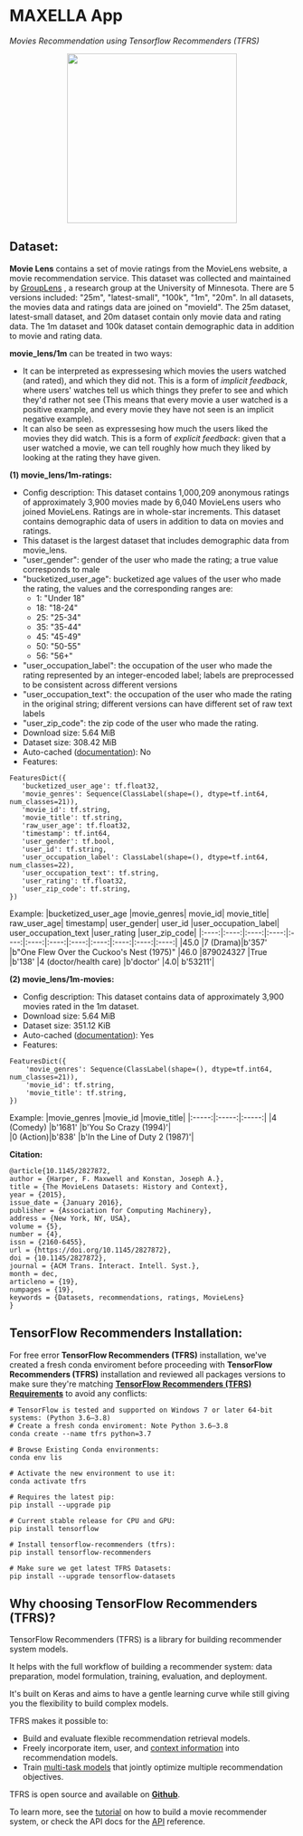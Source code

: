# MAXELLA App
*Movies Recommendation using Tensorflow Recommenders (TFRS)*

<p align="center">
  <img width="300" height="300" src="https://user-images.githubusercontent.com/67468718/126877962-1c3737b7-69bb-40f4-a92f-7652d52240ac.JPG">
</p>

## Dataset: 

**Movie Lens** contains a set of movie ratings from the MovieLens website, a movie recommendation service. This dataset was collected and maintained by [GroupLens](https://grouplens.org/) , a research group at the University of Minnesota. There are 5 versions included: "25m", "latest-small", "100k", "1m", "20m". In all datasets, the movies data and ratings data are joined on "movieId". The 25m dataset, latest-small dataset, and 20m dataset contain only movie data and rating data. The 1m dataset and 100k dataset contain demographic data in addition to movie and rating data.

**movie_lens/1m** can be treated in two ways:

  * It can be interpreted as expressesing which movies the users watched (and rated), and which they did not. This is a form of *implicit feedback*, where users' watches tell us which things they prefer to see and which they'd rather not see (This means that every movie a user watched is a positive example, and every movie they have not seen is an implicit negative example).
  * It can also be seen as expressesing how much the users liked the movies they did watch. This is a form of *explicit feedback*: given that a user watched a movie, we can tell roughly how much they liked by looking at the rating they have given.



**(1) movie_lens/1m-ratings:**
 * Config description: This dataset contains 1,000,209 anonymous ratings of approximately 3,900 movies made by 6,040 MovieLens users who joined MovieLens. Ratings are in whole-star increments. This dataset contains demographic data of users in addition to data on movies and ratings.
 * This dataset is the largest dataset that includes demographic data from movie_lens.
 * "user_gender": gender of the user who made the rating; a true value corresponds to male
 * "bucketized_user_age": bucketized age values of the user who made the rating, the values and the corresponding ranges are:
   * 1: "Under 18"
   * 18: "18-24"
   * 25: "25-34"
   * 35: "35-44"
   * 45: "45-49"
   * 50: "50-55"
   * 56: "56+"
 * "user_occupation_label": the occupation of the user who made the rating represented by an integer-encoded label; labels are preprocessed to be consistent across different versions
 * "user_occupation_text": the occupation of the user who made the rating in the original string; different versions can have different set of raw text labels
 * "user_zip_code": the zip code of the user who made the rating.
 * Download size: 5.64 MiB
 * Dataset size: 308.42 MiB
 * Auto-cached ([documentation](https://www.tensorflow.org/datasets/performances#auto-caching)): No
 * Features:
 ```
 FeaturesDict({
    'bucketized_user_age': tf.float32,
    'movie_genres': Sequence(ClassLabel(shape=(), dtype=tf.int64, num_classes=21)),
    'movie_id': tf.string,
    'movie_title': tf.string,
    'raw_user_age': tf.float32,
    'timestamp': tf.int64,
    'user_gender': tf.bool,
    'user_id': tf.string,
    'user_occupation_label': ClassLabel(shape=(), dtype=tf.int64, num_classes=22),
    'user_occupation_text': tf.string,
    'user_rating': tf.float32,
    'user_zip_code': tf.string,
})
 ```
 Example:
|bucketized_user_age	|movie_genres|	movie_id|	movie_title|	raw_user_age|	timestamp|	user_gender|	user_id	|user_occupation_label|	user_occupation_text	|user_rating	|user_zip_code|
|:----:|:----:|:----:|:----:|:----:|:----:|:----:|:----:|:----:|:----:|:----:|:----:|
|45.0	|7 (Drama)|b'357'	|b"One Flew Over the Cuckoo's Nest (1975)"	|46.0	|879024327	|True	|b'138'	|4 (doctor/health care)	|b'doctor'	|4.0|	b'53211'|


**(2) movie_lens/1m-movies:**

 * Config description: This dataset contains data of approximately 3,900 movies rated in the 1m dataset.
 * Download size: 5.64 MiB
 * Dataset size: 351.12 KiB
 * Auto-cached ([documentation](https://www.tensorflow.org/datasets/performances#auto-caching)): Yes
 * Features:
```
FeaturesDict({
    'movie_genres': Sequence(ClassLabel(shape=(), dtype=tf.int64, num_classes=21)),
    'movie_id': tf.string,
    'movie_title': tf.string,
})
```
Example:
|movie_genres	|movie_id	|movie_title|
|:-----:|:-----:|:-----:|
|4 (Comedy) |b'1681'	|b'You So Crazy (1994)'|	
|0 (Action)|b'838'	|b'In the Line of Duty 2 (1987)'|


**Citation:**
```
@article{10.1145/2827872,
author = {Harper, F. Maxwell and Konstan, Joseph A.},
title = {The MovieLens Datasets: History and Context},
year = {2015},
issue_date = {January 2016},
publisher = {Association for Computing Machinery},
address = {New York, NY, USA},
volume = {5},
number = {4},
issn = {2160-6455},
url = {https://doi.org/10.1145/2827872},
doi = {10.1145/2827872},
journal = {ACM Trans. Interact. Intell. Syst.},
month = dec,
articleno = {19},
numpages = {19},
keywords = {Datasets, recommendations, ratings, MovieLens}
}
```

## TensorFlow Recommenders Installation:

For free error **TensorFlow Recommenders (TFRS)** installation, we've created a fresh conda enviroment before proceeding with **TensorFlow Recommenders (TFRS)** installation and reviewed all packages versions to make sure they're matching **[TensorFlow Recommenders (TFRS) Requirements](https://www.tensorflow.org/install)** to avoid any conflicts:

```
# TensorFlow is tested and supported on Windows 7 or later 64-bit systems: (Python 3.6–3.8)
# Create a fresh conda enviroment: Note Python 3.6–3.8
conda create --name tfrs python=3.7

# Browse Existing Conda environments:
conda env lis

# Activate the new environment to use it:
conda activate tfrs

# Requires the latest pip:
pip install --upgrade pip

# Current stable release for CPU and GPU:
pip install tensorflow

# Install tensorflow-recommenders (tfrs):
pip install tensorflow-recommenders

# Make sure we get latest TFRS Datasets:
pip install --upgrade tensorflow-datasets
```

## Why choosing **TensorFlow Recommenders (TFRS)**?

TensorFlow Recommenders (TFRS) is a library for building recommender system models.

It helps with the full workflow of building a recommender system: data preparation, model formulation, training, evaluation, and deployment.

It's built on Keras and aims to have a gentle learning curve while still giving you the flexibility to build complex models.

TFRS makes it possible to:
 * Build and evaluate flexible recommendation retrieval models.
 * Freely incorporate item, user, and [context information](https://www.tensorflow.org/recommenders/examples/featurization) into recommendation models.
 * Train [multi-task models](https://www.tensorflow.org/recommenders/examples/multitask/) that jointly optimize multiple recommendation objectives.
 
TFRS is open source and available on **[Github](https://github.com/tensorflow/recommenders)**.

To learn more, see the [tutorial](https://www.tensorflow.org/recommenders/examples/basic_retrieval) on how to build a movie recommender system, or check the API docs for the [API](https://www.tensorflow.org/recommenders/api_docs/python/tfrs) reference.
